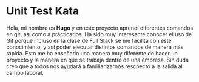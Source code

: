 # Unit Test Kata

Hola, mi nombre es **Hugo** y en este proyecto aprendí diferentes comandos en git, así como a prácticarlos.
Ha sido muy interesante conocer el uso de Git porque incluso en la clase de Full Stack se me facilita con este conocimiento,
y asi poder ejecutar distintos comandos de manera más rápida.
Esto me ha enseñado una manera muy diferente de hacer un proyecto y la manera en que se trabaja dentro de una empresa.
Sin duda creo que a todos nos ayudará a familiarizarnos rescpecto a la salida al campo laboral.
